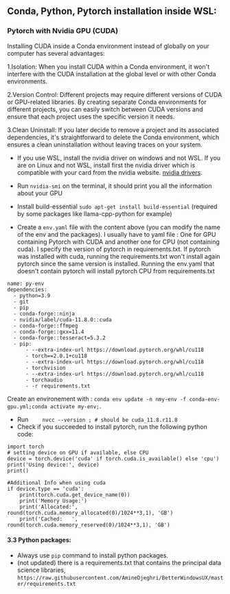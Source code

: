 
## Conda, Python, Pytorch installation inside WSL: 

### Pytorch with Nvidia GPU (CUDA)
Installing CUDA inside a Conda environment instead of globally on your computer has several advantages:

1.Isolation: When you install CUDA within a Conda environment, it won't interfere with the CUDA installation at the global level or with other Conda environments.

2.Version Control: Different projects may require different versions of CUDA or GPU-related libraries. By creating separate Conda environments for different projects, you can easily switch between CUDA versions and ensure that each project uses the specific version it needs.

3.Clean Uninstall: If you later decide to remove a project and its associated dependencies, it's straightforward to delete the Conda environment, which ensures a clean uninstallation without leaving traces on your system.

- If you use WSL, install the nvidia driver on windows and not WSL. If you are on Linux and not WSL, install first the nvidia driver which is compatible with your card from the nvidia website. [nvidia drivers](https://www.nvidia.fr/Download/index.aspx?lang=fr).
- Run `nvidia-smi` on the terminal, it should print you all the information about your GPU
  
- Install build-essential `sudo apt-get install build-essential` (required by some packages like llama-cpp-python for example)
  
- Create a `env.yaml` file with the content above (you can modify the name of the env and the packages). I usually have to yaml file :
One for GPU containing Pytorch with CUDA and another one for CPU (not containing cuda). I specify the version of pytorch in requirements.txt.
If pytorch was installed with cuda, running the requirements.txt won't install again pytorch since the same version is installed.
Running the env.yaml that doesn't contain pytorch will install pytorch CPU from requirements.txt
```
name: py-env
dependencies:
  - python=3.9
  - git
  - pip
  - conda-forge::ninja
  - nvidia/label/cuda-11.8.0::cuda
  - conda-forge::ffmpeg
  - conda-forge::gxx=11.4
  - conda-forge::tesseract=5.3.2
  - pip:
      - --extra-index-url https://download.pytorch.org/whl/cu118
      - torch==2.0.1+cu118
      - --extra-index-url https://download.pytorch.org/whl/cu118
      - torchvision
      - --extra-index-url https://download.pytorch.org/whl/cu118
      - torchaudio
      - -r requirements.txt
```
Create an environement with : `conda env update -n nmy-env -f conda-env-gpu.yml;conda activate my-env;`.

- Run `    nvcc --version ; # should be cuda_11.8.r11.8`
- Check if you succeeded to install pytorch, run the following python code: 

```
import torch
# setting device on GPU if available, else CPU
device = torch.device('cuda' if torch.cuda.is_available() else 'cpu')
print('Using device:', device)
print()

#Additional Info when using cuda
if device.type == 'cuda':
    print(torch.cuda.get_device_name(0))
    print('Memory Usage:')
    print('Allocated:', round(torch.cuda.memory_allocated(0)/1024**3,1), 'GB')
    print('Cached:   ', round(torch.cuda.memory_reserved(0)/1024**3,1), 'GB')
```

#### 3.3 Python packages:
- Always use `pip` command to install python packages.
- (not updated) there is a requirements.txt that contains the principal data science libraries, `https://raw.githubusercontent.com/AmineDjeghri/BetterWindowsUX/master/requirements.txt`
